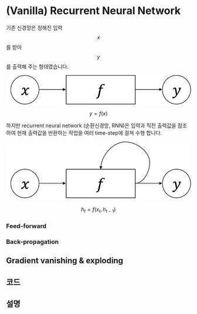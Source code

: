 # \(Vanilla\) Recurrent Neural Network

기존 신경망은 정해진 입력 $$x$$를 받아 $$y$$를 출력해 주는 형태였습니다.

![](/assets/rnn-fc.png)
$$
y=f(x)
$$


하지만 recurrent neural network \(순환신경망, RNN\)은 입력과 직전 출력값을 참조하여 현재 출력값을 반환하는 작업을 여러 time-step에 걸쳐 수행 합니다.

![](/assets/rnn-basic.png)


$$
h_t=f(x_t, h_{t-1})
$$


### Feed-forward

### Back-propagation

## Gradient vanishing & exploding

## 코드

## 설명



